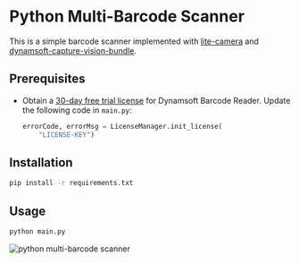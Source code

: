 # Python Multi-Barcode Scanner
This is a simple barcode scanner implemented with [lite-camera](https://pypi.org/project/lite-camera/) and [dynamsoft-capture-vision-bundle](https://pypi.org/project/dynamsoft-capture-vision-bundle/).

## Prerequisites
- Obtain a [30-day free trial license](https://www.dynamsoft.com/customer/license/trialLicense/?product=dcv&package=cross-platform) for Dynamsoft Barcode Reader. Update the following code in `main.py`:
    
    ```python
    errorCode, errorMsg = LicenseManager.init_license(
        "LICENSE-KEY")
    ```
    

## Installation

```bash
pip install -r requirements.txt
```

## Usage

```bash
python main.py
```

![python multi-barcode scanner](https://www.dynamsoft.com/codepool/img/2025/01/python-multi-barcode-scanner.png)
